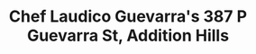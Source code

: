 ---
addr: ' 387 P Guevarra St, Addition Hills'
city: San Juan
country: Philippines
description: 387 P Guevarra St, Addition Hills (at Argonne St) 1500 San Juan City
  San Juan
id: 513004f4e4b03fa968125d4c
lat: 14.59342126440798
lng: 121.03364826203627
title: Chef Laudico Guevarra's 387 P Guevarra St, Addition Hills
venue: Chef Laudico Guevarra's
---